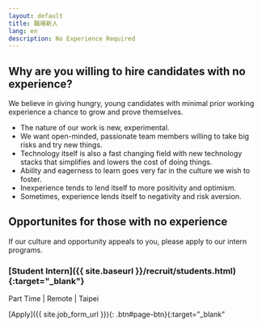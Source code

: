```yaml
---
layout: default
title: 職場新人
lang: en
description: No Experience Required
---
```




## Why are you willing to hire candidates with no experience?

We believe in giving hungry, young candidates with minimal prior working experience a chance to grow and prove themselves.

* The nature of our work is new, experimental.
* We want open-minded, passionate team members willing to take big risks and try new things. 
* Technology itself is also a fast changing field with new technology stacks that simplifies and lowers the cost of doing things. 
* Ability and eagerness to learn goes very far in the culture we wish to foster.
* Inexperience tends to lend itself to more positivity and optimism.
* Sometimes, experience lends itself to negativity and risk aversion.

## Opportunites for those with no experience

If our culture and opportunity appeals to you, please apply to our intern programs.

### [Student Intern]({{ site.baseurl }}/recruit/students.html){:target="_blank"}
Part Time | Remote | Taipei

[Apply]({{ site.job_form_url }}){: .btn#page-btn}{:target="_blank"